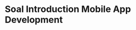 # Soal Introduction Mobile App Development
<link href = "https://docs.google.com/document/d/1i3IDprReqN0NaxPeIvYLVFT2LuhtWoYO_n3uxdWdqfw/edit?usp=sharing"> </a>